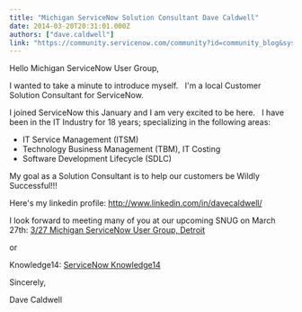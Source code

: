 ```yaml
---
title: "Michigan ServiceNow Solution Consultant Dave Caldwell"
date: 2014-03-20T20:31:01.000Z
authors: ["dave.caldwell"]
link: "https://community.servicenow.com/community?id=community_blog&sys_id=ba4d6229dbd0dbc01dcaf3231f9619c4"
---
```

<p>Hello Michigan ServiceNow User Group,</p><p></p><p>I wanted to take a minute to introduce myself.   I'm a local Customer Solution Consultant for ServiceNow.</p><p>I joined ServiceNow this January and I am very excited to be here.   I have been in the IT Industry for 18 years; specializing in the following areas:</p><p></p><ul><li>IT Service Management (ITSM)</li><li>Technology Business Management (TBM), IT Costing</li><li>Software Development Lifecycle (SDLC)</li></ul><p></p><p>My goal as a Solution Consultant is to help our customers be Wildly Successful!!!</p><p></p><p>Here's my linkedin profile: <a href="http://www.linkedin.com/in/davecaldwell/" title="http://www.linkedin.com/in/davecaldwell/">http://www.linkedin.com/in/davecaldwell/</a></p><p></p><p>I look forward to meeting many of you at our upcoming SNUG on March 27th: <a title="3/27 Michigan ServiceNow User Group, Detroit" __default_attr="1640" __jive_macro_name="event" class="jive_macro jive_macro_event" data-orig-content="3/27 Michigan ServiceNow User Group, Detroit" href="/community?id=community_event&sys_id=0ed4be69dbdc5bc0b322f4621f96199b">3/27 Michigan ServiceNow User Group, Detroit</a></p><p>or</p><p>Knowledge14: <a href="http://knowledge.servicenow.com/" title="http://knowledge.servicenow.com/">ServiceNow Knowledge14</a></p><p></p><p>Sincerely,</p><p></p><p>Dave Caldwell</p>